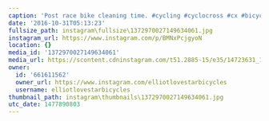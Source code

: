 ```yaml
---
caption: 'Post race bike cleaning time. #cycling #cyclocross #cx #bicycle #LovestarRaceClub'
date: '2016-10-31T05:13:23'
fullsize_path: instagram\fullsize\1372970027149634061.jpg
instagram_url: https://www.instagram.com/p/BMNxPcjgyoN
location: {}
media_id: '1372970027149634061'
media_url: https://scontent.cdninstagram.com/t51.2885-15/e35/14723631_1132057146880874_5681477868379439104_n.jpg?ig_cache_key=MTM3Mjk3MDAyNzE0OTYzNDA2MQ%3D%3D.2
owner:
  id: '661611562'
  owner_url: https://www.instagram.com/elliotlovestarbicycles
  username: elliotlovestarbicycles
thumbnail_path: instagram\thumbnails\1372970027149634061.jpg
utc_date: 1477890803
---
```

